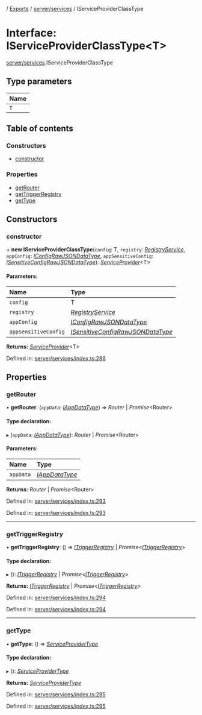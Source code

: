 [](../README.md) / [Exports](../modules.md) / [server/services](../modules/server_services.md) / IServiceProviderClassType

# Interface: IServiceProviderClassType<T\>

[server/services](../modules/server_services.md).IServiceProviderClassType

## Type parameters

Name |
:------ |
`T` |

## Table of contents

### Constructors

- [constructor](server_services.iserviceproviderclasstype.md#constructor)

### Properties

- [getRouter](server_services.iserviceproviderclasstype.md#getrouter)
- [getTriggerRegistry](server_services.iserviceproviderclasstype.md#gettriggerregistry)
- [getType](server_services.iserviceproviderclasstype.md#gettype)

## Constructors

### constructor

\+ **new IServiceProviderClassType**(`config`: T, `registry`: [*RegistryService*](../classes/server_services_registry.registryservice.md), `appConfig`: [*IConfigRawJSONDataType*](config.iconfigrawjsondatatype.md), `appSensitiveConfig`: [*ISensitiveConfigRawJSONDataType*](config.isensitiveconfigrawjsondatatype.md)): [*ServiceProvider*](../classes/server_services.serviceprovider.md)<T\>

#### Parameters:

Name | Type |
:------ | :------ |
`config` | T |
`registry` | [*RegistryService*](../classes/server_services_registry.registryservice.md) |
`appConfig` | [*IConfigRawJSONDataType*](config.iconfigrawjsondatatype.md) |
`appSensitiveConfig` | [*ISensitiveConfigRawJSONDataType*](config.isensitiveconfigrawjsondatatype.md) |

**Returns:** [*ServiceProvider*](../classes/server_services.serviceprovider.md)<T\>

Defined in: [server/services/index.ts:286](https://github.com/onzag/itemize/blob/5fcde7cf/server/services/index.ts#L286)

## Properties

### getRouter

• **getRouter**: (`appData`: [*IAppDataType*](server.iappdatatype.md)) => *Router* \| *Promise*<Router\>

#### Type declaration:

▸ (`appData`: [*IAppDataType*](server.iappdatatype.md)): *Router* \| *Promise*<Router\>

#### Parameters:

Name | Type |
:------ | :------ |
`appData` | [*IAppDataType*](server.iappdatatype.md) |

**Returns:** *Router* \| *Promise*<Router\>

Defined in: [server/services/index.ts:293](https://github.com/onzag/itemize/blob/5fcde7cf/server/services/index.ts#L293)

Defined in: [server/services/index.ts:293](https://github.com/onzag/itemize/blob/5fcde7cf/server/services/index.ts#L293)

___

### getTriggerRegistry

• **getTriggerRegistry**: () => [*ITriggerRegistry*](server_resolvers_triggers.itriggerregistry.md) \| *Promise*<[*ITriggerRegistry*](server_resolvers_triggers.itriggerregistry.md)\>

#### Type declaration:

▸ (): [*ITriggerRegistry*](server_resolvers_triggers.itriggerregistry.md) \| *Promise*<[*ITriggerRegistry*](server_resolvers_triggers.itriggerregistry.md)\>

**Returns:** [*ITriggerRegistry*](server_resolvers_triggers.itriggerregistry.md) \| *Promise*<[*ITriggerRegistry*](server_resolvers_triggers.itriggerregistry.md)\>

Defined in: [server/services/index.ts:294](https://github.com/onzag/itemize/blob/5fcde7cf/server/services/index.ts#L294)

Defined in: [server/services/index.ts:294](https://github.com/onzag/itemize/blob/5fcde7cf/server/services/index.ts#L294)

___

### getType

• **getType**: () => [*ServiceProviderType*](../enums/server_services.serviceprovidertype.md)

#### Type declaration:

▸ (): [*ServiceProviderType*](../enums/server_services.serviceprovidertype.md)

**Returns:** [*ServiceProviderType*](../enums/server_services.serviceprovidertype.md)

Defined in: [server/services/index.ts:295](https://github.com/onzag/itemize/blob/5fcde7cf/server/services/index.ts#L295)

Defined in: [server/services/index.ts:295](https://github.com/onzag/itemize/blob/5fcde7cf/server/services/index.ts#L295)
